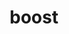 ---
title: "boost"
layout: cache
categories: [package, v0.20.0]
meta: {"versions": ["1.72.0", "1.79.0", "1.82.0"], "compilers": ["gcc@=11.1.0", "gcc@=11.3.0", "gcc@=7.3.1", "oneapi@=2023.0.0"], "oss": ["amzn2", "ubuntu20.04", "ubuntu22.04"], "platforms": ["linux"], "targets": ["aarch64", "neoverse_n1", "ppc64le", "x86_64", "x86_64_v3"], "stacks": ["aws-ahug", "aws-ahug-aarch64", "aws-isc", "aws-isc-aarch64", "data-vis-sdk", "e4s", "e4s-oneapi", "e4s-power", "ml-linux-x86_64-cpu", "ml-linux-x86_64-cuda", "ml-linux-x86_64-rocm", "root", "tutorial"], "num_specs": 46, "num_specs_by_stack": {"root": 46, "aws-ahug-aarch64": 4, "aws-isc-aarch64": 6, "aws-ahug": 2, "aws-isc": 3, "e4s-power": 11, "e4s": 13, "e4s-oneapi": 4, "data-vis-sdk": 1, "tutorial": 1, "ml-linux-x86_64-cuda": 1, "ml-linux-x86_64-rocm": 1, "ml-linux-x86_64-cpu": 1}}
spec_details: [{"hash": "yrby764rcm7v4beqexyrxymgkm6fmdcz", "compiler": "gcc@=7.3.1", "versions": ["1.82.0"], "os": "amzn2", "platform": "linux", "target": "aarch64", "variants": ["+atomic", "build_system=generic", "+chrono", "~clanglibcpp", "~container", "~context", "~contract", "~coroutine", "cxxstd=98", "+date_time", "~debug", "+exception", "~fiber", "+filesystem", "+graph", "~graph_parallel", "~icu", "+iostreams", "~json", "+locale", "+log", "+math", "+mpi", "+multithreaded", "~nowide", "~numpy", "patches=a440f96,a7c807f,b8569d7", "~pic", "+program_options", "~python", "+random", "+regex", "+serialization", "+shared", "+signals", "~singlethreaded", "~stacktrace", "+system", "~taggedlayout", "+test", "+thread", "+timer", "~type_erasure", "~versionedlayout", "visibility=hidden", "+wave"], "stacks": ["root", "aws-ahug-aarch64"], "size": "-", "tarball": "https://binaries.spack.io/releases/v0.20.0/build_cache/linux-amzn2-aarch64/gcc-7.3.1/boost-1.82.0/linux-amzn2-aarch64-gcc-7.3.1-boost-1.82.0-yrby764rcm7v4beqexyrxymgkm6fmdcz.spack"}, {"hash": "pmdegy2tghobrhgzwgxemfkvubjvitkz", "compiler": "gcc@=7.3.1", "versions": ["1.82.0"], "os": "amzn2", "platform": "linux", "target": "aarch64", "variants": ["~atomic", "build_system=generic", "~chrono", "~clanglibcpp", "~container", "~context", "~contract", "~coroutine", "cxxstd=98", "~date_time", "~debug", "+exception", "~fiber", "~filesystem", "~graph", "~graph_parallel", "~icu", "~iostreams", "~json", "~locale", "~log", "~math", "+mpi", "+multithreaded", "~nowide", "~numpy", "patches=a440f96,a7c807f,b8569d7", "~pic", "~program_options", "~python", "+random", "~regex", "+serialization", "+shared", "~signals", "~singlethreaded", "~stacktrace", "~system", "~taggedlayout", "~test", "~thread", "~timer", "~type_erasure", "~versionedlayout", "visibility=hidden", "~wave"], "stacks": ["root", "aws-ahug-aarch64"], "size": "-", "tarball": "https://binaries.spack.io/releases/v0.20.0/build_cache/linux-amzn2-aarch64/gcc-7.3.1/boost-1.82.0/linux-amzn2-aarch64-gcc-7.3.1-boost-1.82.0-pmdegy2tghobrhgzwgxemfkvubjvitkz.spack"}, {"hash": "yuaunavzksynd5vme4oiqmqgheq3ikhh", "compiler": "gcc@=7.3.1", "versions": ["1.82.0"], "os": "amzn2", "platform": "linux", "target": "aarch64", "variants": ["+atomic", "build_system=generic", "+chrono", "~clanglibcpp", "~container", "~context", "~contract", "~coroutine", "cxxstd=98", "+date_time", "~debug", "+exception", "~fiber", "+filesystem", "+graph", "~graph_parallel", "~icu", "+iostreams", "~json", "+locale", "+log", "+math", "+mpi", "+multithreaded", "~nowide", "~numpy", "patches=a440f96,a7c807f,b8569d7", "~pic", "+program_options", "~python", "+random", "+regex", "+serialization", "+shared", "+signals", "~singlethreaded", "~stacktrace", "+system", "~taggedlayout", "+test", "+thread", "+timer", "~type_erasure", "~versionedlayout", "visibility=hidden", "+wave"], "stacks": ["root", "aws-isc-aarch64"], "size": "-", "tarball": "https://binaries.spack.io/releases/v0.20.0/build_cache/linux-amzn2-aarch64/gcc-7.3.1/boost-1.82.0/linux-amzn2-aarch64-gcc-7.3.1-boost-1.82.0-yuaunavzksynd5vme4oiqmqgheq3ikhh.spack"}, {"hash": "eljf6nd7sr43jdg2u666vso3lrvpb7on", "compiler": "gcc@=7.3.1", "versions": ["1.82.0"], "os": "amzn2", "platform": "linux", "target": "aarch64", "variants": ["~atomic", "build_system=generic", "+chrono", "~clanglibcpp", "+container", "~context", "~contract", "~coroutine", "cxxstd=98", "~date_time", "~debug", "+exception", "~fiber", "+filesystem", "+graph", "~graph_parallel", "~icu", "+iostreams", "~json", "~locale", "~log", "+math", "+mpi", "+multithreaded", "~nowide", "~numpy", "patches=a440f96,a7c807f,b8569d7", "~pic", "+program_options", "~python", "+random", "~regex", "+serialization", "+shared", "~signals", "~singlethreaded", "~stacktrace", "+system", "~taggedlayout", "~test", "+thread", "+timer", "~type_erasure", "~versionedlayout", "visibility=hidden", "~wave"], "stacks": ["root", "aws-isc-aarch64"], "size": "-", "tarball": "https://binaries.spack.io/releases/v0.20.0/build_cache/linux-amzn2-aarch64/gcc-7.3.1/boost-1.82.0/linux-amzn2-aarch64-gcc-7.3.1-boost-1.82.0-eljf6nd7sr43jdg2u666vso3lrvpb7on.spack"}, {"hash": "ew25kxu6jgyjigoxiva3njx2nyrupha3", "compiler": "gcc@=7.3.1", "versions": ["1.82.0"], "os": "amzn2", "platform": "linux", "target": "aarch64", "variants": ["~atomic", "build_system=generic", "~chrono", "~clanglibcpp", "+container", "~context", "~contract", "~coroutine", "cxxstd=98", "~date_time", "~debug", "+exception", "~fiber", "+filesystem", "+graph", "~graph_parallel", "~icu", "~iostreams", "~json", "~locale", "~log", "~math", "+mpi", "+multithreaded", "~nowide", "~numpy", "patches=a440f96,a7c807f,b8569d7", "~pic", "~program_options", "~python", "~random", "+regex", "+serialization", "+shared", "~signals", "~singlethreaded", "~stacktrace", "+system", "~taggedlayout", "~test", "~thread", "~timer", "~type_erasure", "~versionedlayout", "visibility=hidden", "~wave"], "stacks": ["root", "aws-isc-aarch64"], "size": "-", "tarball": "https://binaries.spack.io/releases/v0.20.0/build_cache/linux-amzn2-aarch64/gcc-7.3.1/boost-1.82.0/linux-amzn2-aarch64-gcc-7.3.1-boost-1.82.0-ew25kxu6jgyjigoxiva3njx2nyrupha3.spack"}, {"hash": "rtk3tzkaq6u6jeke4iow6ifjafqbrpbj", "compiler": "gcc@=7.3.1", "versions": ["1.82.0"], "os": "amzn2", "platform": "linux", "target": "neoverse_n1", "variants": ["+atomic", "build_system=generic", "+chrono", "~clanglibcpp", "~container", "~context", "~contract", "~coroutine", "cxxstd=98", "+date_time", "~debug", "+exception", "~fiber", "+filesystem", "+graph", "~graph_parallel", "~icu", "+iostreams", "~json", "+locale", "+log", "+math", "+mpi", "+multithreaded", "~nowide", "~numpy", "patches=a440f96,a7c807f,b8569d7", "~pic", "+program_options", "~python", "+random", "+regex", "+serialization", "+shared", "+signals", "~singlethreaded", "~stacktrace", "+system", "~taggedlayout", "+test", "+thread", "+timer", "~type_erasure", "~versionedlayout", "visibility=hidden", "+wave"], "stacks": ["root", "aws-isc-aarch64"], "size": "-", "tarball": "https://binaries.spack.io/releases/v0.20.0/build_cache/linux-amzn2-neoverse_n1/gcc-7.3.1/boost-1.82.0/linux-amzn2-neoverse_n1-gcc-7.3.1-boost-1.82.0-rtk3tzkaq6u6jeke4iow6ifjafqbrpbj.spack"}, {"hash": "nmumlkhagezybcdj2nnklihk2j2uip2f", "compiler": "gcc@=7.3.1", "versions": ["1.82.0"], "os": "amzn2", "platform": "linux", "target": "neoverse_n1", "variants": ["+atomic", "build_system=generic", "+chrono", "~clanglibcpp", "~container", "~context", "~contract", "~coroutine", "cxxstd=98", "+date_time", "~debug", "+exception", "~fiber", "+filesystem", "+graph", "~graph_parallel", "~icu", "+iostreams", "~json", "+locale", "+log", "+math", "+mpi", "+multithreaded", "~nowide", "~numpy", "patches=a440f96,a7c807f,b8569d7", "~pic", "+program_options", "~python", "+random", "+regex", "+serialization", "+shared", "+signals", "~singlethreaded", "~stacktrace", "+system", "~taggedlayout", "+test", "+thread", "+timer", "~type_erasure", "~versionedlayout", "visibility=hidden", "+wave"], "stacks": ["root", "aws-ahug-aarch64"], "size": "-", "tarball": "https://binaries.spack.io/releases/v0.20.0/build_cache/linux-amzn2-neoverse_n1/gcc-7.3.1/boost-1.82.0/linux-amzn2-neoverse_n1-gcc-7.3.1-boost-1.82.0-nmumlkhagezybcdj2nnklihk2j2uip2f.spack"}, {"hash": "hit4qrmlhyb4tew7fpbpyrcbejozdihg", "compiler": "gcc@=7.3.1", "versions": ["1.82.0"], "os": "amzn2", "platform": "linux", "target": "neoverse_n1", "variants": ["~atomic", "build_system=generic", "+chrono", "~clanglibcpp", "+container", "~context", "~contract", "~coroutine", "cxxstd=98", "~date_time", "~debug", "+exception", "~fiber", "+filesystem", "+graph", "~graph_parallel", "~icu", "+iostreams", "~json", "~locale", "~log", "+math", "+mpi", "+multithreaded", "~nowide", "~numpy", "patches=a440f96,a7c807f,b8569d7", "~pic", "+program_options", "~python", "+random", "~regex", "+serialization", "+shared", "~signals", "~singlethreaded", "~stacktrace", "+system", "~taggedlayout", "~test", "+thread", "+timer", "~type_erasure", "~versionedlayout", "visibility=hidden", "~wave"], "stacks": ["root", "aws-isc-aarch64"], "size": "-", "tarball": "https://binaries.spack.io/releases/v0.20.0/build_cache/linux-amzn2-neoverse_n1/gcc-7.3.1/boost-1.82.0/linux-amzn2-neoverse_n1-gcc-7.3.1-boost-1.82.0-hit4qrmlhyb4tew7fpbpyrcbejozdihg.spack"}, {"hash": "lnyj45ks4hfb6ruze6p233mx3kze2scs", "compiler": "gcc@=7.3.1", "versions": ["1.82.0"], "os": "amzn2", "platform": "linux", "target": "neoverse_n1", "variants": ["~atomic", "build_system=generic", "~chrono", "~clanglibcpp", "+container", "~context", "~contract", "~coroutine", "cxxstd=98", "~date_time", "~debug", "+exception", "~fiber", "+filesystem", "+graph", "~graph_parallel", "~icu", "~iostreams", "~json", "~locale", "~log", "~math", "+mpi", "+multithreaded", "~nowide", "~numpy", "patches=a440f96,a7c807f,b8569d7", "~pic", "~program_options", "~python", "~random", "+regex", "+serialization", "+shared", "~signals", "~singlethreaded", "~stacktrace", "+system", "~taggedlayout", "~test", "~thread", "~timer", "~type_erasure", "~versionedlayout", "visibility=hidden", "~wave"], "stacks": ["root", "aws-isc-aarch64"], "size": "-", "tarball": "https://binaries.spack.io/releases/v0.20.0/build_cache/linux-amzn2-neoverse_n1/gcc-7.3.1/boost-1.82.0/linux-amzn2-neoverse_n1-gcc-7.3.1-boost-1.82.0-lnyj45ks4hfb6ruze6p233mx3kze2scs.spack"}, {"hash": "szplhxwcf6xjt2a37ydnrhonhva75n6c", "compiler": "gcc@=7.3.1", "versions": ["1.82.0"], "os": "amzn2", "platform": "linux", "target": "neoverse_n1", "variants": ["~atomic", "build_system=generic", "~chrono", "~clanglibcpp", "~container", "~context", "~contract", "~coroutine", "cxxstd=98", "~date_time", "~debug", "+exception", "~fiber", "~filesystem", "~graph", "~graph_parallel", "~icu", "~iostreams", "~json", "~locale", "~log", "~math", "+mpi", "+multithreaded", "~nowide", "~numpy", "patches=a440f96,a7c807f,b8569d7", "~pic", "~program_options", "~python", "+random", "~regex", "+serialization", "+shared", "~signals", "~singlethreaded", "~stacktrace", "~system", "~taggedlayout", "~test", "~thread", "~timer", "~type_erasure", "~versionedlayout", "visibility=hidden", "~wave"], "stacks": ["root", "aws-ahug-aarch64"], "size": "-", "tarball": "https://binaries.spack.io/releases/v0.20.0/build_cache/linux-amzn2-neoverse_n1/gcc-7.3.1/boost-1.82.0/linux-amzn2-neoverse_n1-gcc-7.3.1-boost-1.82.0-szplhxwcf6xjt2a37ydnrhonhva75n6c.spack"}, {"hash": "yq4z3zagrogcykqsxfg34ee3uzsankqj", "compiler": "gcc@=7.3.1", "versions": ["1.82.0"], "os": "amzn2", "platform": "linux", "target": "x86_64_v3", "variants": ["+atomic", "build_system=generic", "+chrono", "~clanglibcpp", "~container", "~context", "~contract", "~coroutine", "cxxstd=98", "+date_time", "~debug", "+exception", "~fiber", "+filesystem", "+graph", "~graph_parallel", "~icu", "+iostreams", "~json", "+locale", "+log", "+math", "+mpi", "+multithreaded", "~nowide", "~numpy", "patches=a440f96,a7c807f,b8569d7", "~pic", "+program_options", "~python", "+random", "+regex", "+serialization", "+shared", "+signals", "~singlethreaded", "~stacktrace", "+system", "~taggedlayout", "+test", "+thread", "+timer", "~type_erasure", "~versionedlayout", "visibility=hidden", "+wave"], "stacks": ["root", "aws-ahug"], "size": "-", "tarball": "https://binaries.spack.io/releases/v0.20.0/build_cache/linux-amzn2-x86_64_v3/gcc-7.3.1/boost-1.82.0/linux-amzn2-x86_64_v3-gcc-7.3.1-boost-1.82.0-yq4z3zagrogcykqsxfg34ee3uzsankqj.spack"}, {"hash": "fa63ddhkn5be5aikymfwmbq6cs3jhqsb", "compiler": "gcc@=7.3.1", "versions": ["1.82.0"], "os": "amzn2", "platform": "linux", "target": "x86_64_v3", "variants": ["~atomic", "build_system=generic", "~chrono", "~clanglibcpp", "~container", "~context", "~contract", "~coroutine", "cxxstd=98", "~date_time", "~debug", "+exception", "~fiber", "~filesystem", "~graph", "~graph_parallel", "~icu", "~iostreams", "~json", "~locale", "~log", "~math", "+mpi", "+multithreaded", "~nowide", "~numpy", "patches=a440f96,a7c807f,b8569d7", "~pic", "~program_options", "~python", "+random", "~regex", "+serialization", "+shared", "~signals", "~singlethreaded", "~stacktrace", "~system", "~taggedlayout", "~test", "~thread", "~timer", "~type_erasure", "~versionedlayout", "visibility=hidden", "~wave"], "stacks": ["root", "aws-ahug"], "size": "-", "tarball": "https://binaries.spack.io/releases/v0.20.0/build_cache/linux-amzn2-x86_64_v3/gcc-7.3.1/boost-1.82.0/linux-amzn2-x86_64_v3-gcc-7.3.1-boost-1.82.0-fa63ddhkn5be5aikymfwmbq6cs3jhqsb.spack"}, {"hash": "z53wqjk3y2t5eu5dnt6bsumxxhvp6dam", "compiler": "gcc@=7.3.1", "versions": ["1.82.0"], "os": "amzn2", "platform": "linux", "target": "x86_64_v3", "variants": ["+atomic", "build_system=generic", "+chrono", "~clanglibcpp", "~container", "~context", "~contract", "~coroutine", "cxxstd=98", "+date_time", "~debug", "+exception", "~fiber", "+filesystem", "+graph", "~graph_parallel", "~icu", "+iostreams", "~json", "+locale", "+log", "+math", "+mpi", "+multithreaded", "~nowide", "~numpy", "patches=a440f96,a7c807f,b8569d7", "~pic", "+program_options", "~python", "+random", "+regex", "+serialization", "+shared", "+signals", "~singlethreaded", "~stacktrace", "+system", "~taggedlayout", "+test", "+thread", "+timer", "~type_erasure", "~versionedlayout", "visibility=hidden", "+wave"], "stacks": ["root", "aws-isc"], "size": "-", "tarball": "https://binaries.spack.io/releases/v0.20.0/build_cache/linux-amzn2-x86_64_v3/gcc-7.3.1/boost-1.82.0/linux-amzn2-x86_64_v3-gcc-7.3.1-boost-1.82.0-z53wqjk3y2t5eu5dnt6bsumxxhvp6dam.spack"}, {"hash": "mms6ivldi7m5iplwji54lhpke6ohw3wx", "compiler": "gcc@=7.3.1", "versions": ["1.82.0"], "os": "amzn2", "platform": "linux", "target": "x86_64_v3", "variants": ["~atomic", "build_system=generic", "+chrono", "~clanglibcpp", "+container", "~context", "~contract", "~coroutine", "cxxstd=98", "~date_time", "~debug", "+exception", "~fiber", "+filesystem", "+graph", "~graph_parallel", "~icu", "+iostreams", "~json", "~locale", "~log", "+math", "+mpi", "+multithreaded", "~nowide", "~numpy", "patches=a440f96,a7c807f,b8569d7", "~pic", "+program_options", "~python", "+random", "~regex", "+serialization", "+shared", "~signals", "~singlethreaded", "~stacktrace", "+system", "~taggedlayout", "~test", "+thread", "+timer", "~type_erasure", "~versionedlayout", "visibility=hidden", "~wave"], "stacks": ["root", "aws-isc"], "size": "-", "tarball": "https://binaries.spack.io/releases/v0.20.0/build_cache/linux-amzn2-x86_64_v3/gcc-7.3.1/boost-1.82.0/linux-amzn2-x86_64_v3-gcc-7.3.1-boost-1.82.0-mms6ivldi7m5iplwji54lhpke6ohw3wx.spack"}, {"hash": "wlm6zcabxuulguqpvj2bzgo25bpnyp4r", "compiler": "gcc@=7.3.1", "versions": ["1.82.0"], "os": "amzn2", "platform": "linux", "target": "x86_64_v3", "variants": ["~atomic", "build_system=generic", "~chrono", "~clanglibcpp", "+container", "~context", "~contract", "~coroutine", "cxxstd=98", "~date_time", "~debug", "+exception", "~fiber", "+filesystem", "+graph", "~graph_parallel", "~icu", "~iostreams", "~json", "~locale", "~log", "~math", "+mpi", "+multithreaded", "~nowide", "~numpy", "patches=a440f96,a7c807f,b8569d7", "~pic", "~program_options", "~python", "~random", "+regex", "+serialization", "+shared", "~signals", "~singlethreaded", "~stacktrace", "+system", "~taggedlayout", "~test", "~thread", "~timer", "~type_erasure", "~versionedlayout", "visibility=hidden", "~wave"], "stacks": ["root", "aws-isc"], "size": "-", "tarball": "https://binaries.spack.io/releases/v0.20.0/build_cache/linux-amzn2-x86_64_v3/gcc-7.3.1/boost-1.82.0/linux-amzn2-x86_64_v3-gcc-7.3.1-boost-1.82.0-wlm6zcabxuulguqpvj2bzgo25bpnyp4r.spack"}, {"hash": "pmibz6avx45fz7plv2l3nt5k5hxzsx56", "compiler": "gcc@=11.1.0", "versions": ["1.82.0"], "os": "ubuntu20.04", "platform": "linux", "target": "ppc64le", "variants": ["~atomic", "build_system=generic", "~chrono", "~clanglibcpp", "~container", "~context", "~contract", "~coroutine", "cxxstd=98", "~date_time", "~debug", "~exception", "~fiber", "~filesystem", "~graph", "~graph_parallel", "~icu", "~iostreams", "~json", "~locale", "~log", "~math", "+mpi", "+multithreaded", "~nowide", "~numpy", "patches=a440f96,a7c807f", "~pic", "~program_options", "~python", "~random", "~regex", "+serialization", "+shared", "~signals", "~singlethreaded", "~stacktrace", "+system", "~taggedlayout", "~test", "+thread", "~timer", "~type_erasure", "~versionedlayout", "visibility=hidden", "~wave"], "stacks": ["root", "e4s-power"], "size": "-", "tarball": "https://binaries.spack.io/releases/v0.20.0/build_cache/linux-ubuntu20.04-ppc64le/gcc-11.1.0/boost-1.82.0/linux-ubuntu20.04-ppc64le-gcc-11.1.0-boost-1.82.0-pmibz6avx45fz7plv2l3nt5k5hxzsx56.spack"}, {"hash": "rhjtvqoqde7ra5aoosxsm6zdpnr534y6", "compiler": "gcc@=11.1.0", "versions": ["1.82.0"], "os": "ubuntu20.04", "platform": "linux", "target": "ppc64le", "variants": ["+atomic", "build_system=generic", "+chrono", "~clanglibcpp", "~container", "~context", "~contract", "~coroutine", "cxxstd=17", "+date_time", "~debug", "+exception", "~fiber", "+filesystem", "+graph", "~graph_parallel", "~icu", "+iostreams", "~json", "+locale", "+log", "+math", "+mpi", "+multithreaded", "~nowide", "~numpy", "patches=a440f96,a7c807f,b8569d7", "~pic", "+program_options", "~python", "+random", "+regex", "+serialization", "+shared", "+signals", "~singlethreaded", "~stacktrace", "+system", "~taggedlayout", "+test", "+thread", "+timer", "~type_erasure", "~versionedlayout", "visibility=hidden", "+wave"], "stacks": ["root", "e4s-power"], "size": "-", "tarball": "https://binaries.spack.io/releases/v0.20.0/build_cache/linux-ubuntu20.04-ppc64le/gcc-11.1.0/boost-1.82.0/linux-ubuntu20.04-ppc64le-gcc-11.1.0-boost-1.82.0-rhjtvqoqde7ra5aoosxsm6zdpnr534y6.spack"}, {"hash": "zajdkwhkif6ib2cg4yd2p2bqfss33k3z", "compiler": "gcc@=11.1.0", "versions": ["1.82.0"], "os": "ubuntu20.04", "platform": "linux", "target": "ppc64le", "variants": ["+atomic", "build_system=generic", "+chrono", "~clanglibcpp", "~container", "~context", "~contract", "~coroutine", "cxxstd=98", "~date_time", "~debug", "+exception", "~fiber", "~filesystem", "~graph", "~graph_parallel", "~icu", "~iostreams", "~json", "~locale", "~log", "~math", "+mpi", "+multithreaded", "~nowide", "~numpy", "patches=a440f96,a7c807f,b8569d7", "~pic", "~program_options", "~python", "~random", "~regex", "~serialization", "+shared", "~signals", "~singlethreaded", "~stacktrace", "+system", "~taggedlayout", "~test", "+thread", "~timer", "~type_erasure", "~versionedlayout", "visibility=hidden", "~wave"], "stacks": ["root", "e4s-power"], "size": "-", "tarball": "https://binaries.spack.io/releases/v0.20.0/build_cache/linux-ubuntu20.04-ppc64le/gcc-11.1.0/boost-1.82.0/linux-ubuntu20.04-ppc64le-gcc-11.1.0-boost-1.82.0-zajdkwhkif6ib2cg4yd2p2bqfss33k3z.spack"}, {"hash": "ndddkzlp4wwouuxszopfim2zutqjrip4", "compiler": "gcc@=11.1.0", "versions": ["1.82.0"], "os": "ubuntu20.04", "platform": "linux", "target": "ppc64le", "variants": ["~atomic", "build_system=generic", "~chrono", "~clanglibcpp", "+container", "~context", "~contract", "~coroutine", "cxxstd=98", "~date_time", "~debug", "+exception", "~fiber", "+filesystem", "+graph", "~graph_parallel", "~icu", "~iostreams", "~json", "~locale", "~log", "~math", "+mpi", "+multithreaded", "~nowide", "~numpy", "patches=a440f96,a7c807f,b8569d7", "~pic", "~program_options", "~python", "~random", "+regex", "+serialization", "+shared", "~signals", "~singlethreaded", "~stacktrace", "+system", "~taggedlayout", "~test", "~thread", "~timer", "~type_erasure", "~versionedlayout", "visibility=hidden", "~wave"], "stacks": ["root", "e4s-power"], "size": "-", "tarball": "https://binaries.spack.io/releases/v0.20.0/build_cache/linux-ubuntu20.04-ppc64le/gcc-11.1.0/boost-1.82.0/linux-ubuntu20.04-ppc64le-gcc-11.1.0-boost-1.82.0-ndddkzlp4wwouuxszopfim2zutqjrip4.spack"}, {"hash": "grix2wjcy3ayedgiirrsl2phsiq7z5qh", "compiler": "gcc@=11.1.0", "versions": ["1.82.0"], "os": "ubuntu20.04", "platform": "linux", "target": "ppc64le", "variants": ["+atomic", "build_system=generic", "+chrono", "~clanglibcpp", "~container", "~context", "~contract", "~coroutine", "cxxstd=98", "+date_time", "~debug", "~exception", "~fiber", "+filesystem", "~graph", "~graph_parallel", "~icu", "~iostreams", "~json", "~locale", "~log", "~math", "+mpi", "+multithreaded", "~nowide", "~numpy", "patches=a440f96,a7c807f,b8569d7", "~pic", "~program_options", "~python", "~random", "~regex", "~serialization", "+shared", "~signals", "~singlethreaded", "~stacktrace", "+system", "~taggedlayout", "~test", "+thread", "+timer", "~type_erasure", "~versionedlayout", "visibility=hidden", "~wave"], "stacks": ["root", "e4s-power"], "size": "-", "tarball": "https://binaries.spack.io/releases/v0.20.0/build_cache/linux-ubuntu20.04-ppc64le/gcc-11.1.0/boost-1.82.0/linux-ubuntu20.04-ppc64le-gcc-11.1.0-boost-1.82.0-grix2wjcy3ayedgiirrsl2phsiq7z5qh.spack"}, {"hash": "rs3wzztgrimdeyveecpyo6w5i3rkgo4v", "compiler": "gcc@=11.1.0", "versions": ["1.82.0"], "os": "ubuntu20.04", "platform": "linux", "target": "ppc64le", "variants": ["~atomic", "build_system=generic", "~chrono", "~clanglibcpp", "~container", "~context", "~contract", "~coroutine", "cxxstd=98", "~date_time", "~debug", "+exception", "~fiber", "~filesystem", "+graph", "~graph_parallel", "~icu", "~iostreams", "~json", "~locale", "~log", "+math", "+mpi", "+multithreaded", "~nowide", "~numpy", "patches=a440f96,a7c807f,b8569d7", "~pic", "~program_options", "~python", "~random", "~regex", "~serialization", "+shared", "~signals", "~singlethreaded", "+stacktrace", "~system", "~taggedlayout", "~test", "~thread", "~timer", "~type_erasure", "~versionedlayout", "visibility=hidden", "~wave"], "stacks": ["root", "e4s-power"], "size": "-", "tarball": "https://binaries.spack.io/releases/v0.20.0/build_cache/linux-ubuntu20.04-ppc64le/gcc-11.1.0/boost-1.82.0/linux-ubuntu20.04-ppc64le-gcc-11.1.0-boost-1.82.0-rs3wzztgrimdeyveecpyo6w5i3rkgo4v.spack"}, {"hash": "hk3nfjcymv6vargqwwtyx2mfsy7oo5ux", "compiler": "gcc@=11.1.0", "versions": ["1.82.0"], "os": "ubuntu20.04", "platform": "linux", "target": "ppc64le", "variants": ["+atomic", "build_system=generic", "+chrono", "~clanglibcpp", "~container", "~context", "~contract", "~coroutine", "cxxstd=98", "+date_time", "~debug", "+exception", "~fiber", "+filesystem", "+graph", "~graph_parallel", "~icu", "+iostreams", "~json", "+locale", "+log", "+math", "+mpi", "+multithreaded", "~nowide", "~numpy", "patches=a440f96,a7c807f,b8569d7", "~pic", "+program_options", "~python", "+random", "+regex", "+serialization", "+shared", "+signals", "~singlethreaded", "~stacktrace", "+system", "~taggedlayout", "+test", "+thread", "+timer", "~type_erasure", "~versionedlayout", "visibility=hidden", "+wave"], "stacks": ["root", "e4s-power"], "size": "-", "tarball": "https://binaries.spack.io/releases/v0.20.0/build_cache/linux-ubuntu20.04-ppc64le/gcc-11.1.0/boost-1.82.0/linux-ubuntu20.04-ppc64le-gcc-11.1.0-boost-1.82.0-hk3nfjcymv6vargqwwtyx2mfsy7oo5ux.spack"}, {"hash": "gempthj4vyll43t2fpuhbnptiizfvy22", "compiler": "gcc@=11.1.0", "versions": ["1.82.0"], "os": "ubuntu20.04", "platform": "linux", "target": "ppc64le", "variants": ["+atomic", "build_system=generic", "~chrono", "~clanglibcpp", "~container", "~context", "~contract", "~coroutine", "cxxstd=17", "~date_time", "~debug", "~exception", "~fiber", "+filesystem", "~graph", "~graph_parallel", "~icu", "~iostreams", "~json", "~locale", "~log", "~math", "+mpi", "+multithreaded", "~nowide", "~numpy", "patches=a440f96,a7c807f,b8569d7", "~pic", "+program_options", "~python", "~random", "+regex", "~serialization", "+shared", "~signals", "~singlethreaded", "~stacktrace", "+system", "~taggedlayout", "~test", "~thread", "~timer", "~type_erasure", "~versionedlayout", "visibility=hidden", "~wave"], "stacks": ["root", "e4s-power"], "size": "-", "tarball": "https://binaries.spack.io/releases/v0.20.0/build_cache/linux-ubuntu20.04-ppc64le/gcc-11.1.0/boost-1.82.0/linux-ubuntu20.04-ppc64le-gcc-11.1.0-boost-1.82.0-gempthj4vyll43t2fpuhbnptiizfvy22.spack"}, {"hash": "sh7bm2kskqrzthyzoiinwc5yzgosgdhe", "compiler": "gcc@=11.1.0", "versions": ["1.82.0"], "os": "ubuntu20.04", "platform": "linux", "target": "ppc64le", "variants": ["+atomic", "build_system=generic", "+chrono", "~clanglibcpp", "+container", "~context", "~contract", "~coroutine", "cxxstd=98", "+date_time", "~debug", "+exception", "~fiber", "+filesystem", "+graph", "~graph_parallel", "~icu", "+iostreams", "~json", "+locale", "+log", "+math", "+mpi", "+multithreaded", "~nowide", "~numpy", "patches=a440f96,a7c807f,b8569d7", "~pic", "+program_options", "~python", "+random", "+regex", "+serialization", "+shared", "+signals", "~singlethreaded", "~stacktrace", "+system", "~taggedlayout", "+test", "+thread", "+timer", "~type_erasure", "~versionedlayout", "visibility=hidden", "+wave"], "stacks": ["root", "e4s-power"], "size": "-", "tarball": "https://binaries.spack.io/releases/v0.20.0/build_cache/linux-ubuntu20.04-ppc64le/gcc-11.1.0/boost-1.82.0/linux-ubuntu20.04-ppc64le-gcc-11.1.0-boost-1.82.0-sh7bm2kskqrzthyzoiinwc5yzgosgdhe.spack"}, {"hash": "fyprupigvcowlhbaid3sdwfvwcemkfyw", "compiler": "gcc@=11.1.0", "versions": ["1.82.0"], "os": "ubuntu20.04", "platform": "linux", "target": "ppc64le", "variants": ["+atomic", "build_system=generic", "+chrono", "~clanglibcpp", "~container", "~context", "~contract", "~coroutine", "cxxstd=98", "+date_time", "~debug", "~exception", "~fiber", "+filesystem", "+graph", "~graph_parallel", "~icu", "~iostreams", "~json", "~locale", "~log", "~math", "+mpi", "+multithreaded", "~nowide", "~numpy", "patches=a440f96,a7c807f,b8569d7", "~pic", "~program_options", "~python", "~random", "+regex", "~serialization", "+shared", "~signals", "~singlethreaded", "~stacktrace", "+system", "~taggedlayout", "~test", "+thread", "+timer", "~type_erasure", "~versionedlayout", "visibility=global", "~wave"], "stacks": ["root", "e4s-power"], "size": "-", "tarball": "https://binaries.spack.io/releases/v0.20.0/build_cache/linux-ubuntu20.04-ppc64le/gcc-11.1.0/boost-1.82.0/linux-ubuntu20.04-ppc64le-gcc-11.1.0-boost-1.82.0-fyprupigvcowlhbaid3sdwfvwcemkfyw.spack"}, {"hash": "2jb7g3fcfzx6naflsdna64qpzhjdqmjr", "compiler": "gcc@=11.1.0", "versions": ["1.82.0"], "os": "ubuntu20.04", "platform": "linux", "target": "ppc64le", "variants": ["~atomic", "build_system=generic", "~chrono", "~clanglibcpp", "~container", "~context", "~contract", "~coroutine", "cxxstd=98", "~date_time", "~debug", "+exception", "~fiber", "~filesystem", "+graph", "~graph_parallel", "~icu", "~iostreams", "~json", "~locale", "~log", "+math", "+mpi", "+multithreaded", "~nowide", "~numpy", "patches=a440f96,a7c807f,b8569d7", "~pic", "~program_options", "~python", "~random", "~regex", "~serialization", "+shared", "~signals", "~singlethreaded", "+stacktrace", "~system", "~taggedlayout", "~test", "~thread", "~timer", "~type_erasure", "~versionedlayout", "visibility=hidden", "~wave"], "stacks": ["root", "e4s-power"], "size": "-", "tarball": "https://binaries.spack.io/releases/v0.20.0/build_cache/linux-ubuntu20.04-ppc64le/gcc-11.1.0/boost-1.82.0/linux-ubuntu20.04-ppc64le-gcc-11.1.0-boost-1.82.0-2jb7g3fcfzx6naflsdna64qpzhjdqmjr.spack"}, {"hash": "6bmjqrlio2dt3cal5lsd62zxegmezfmv", "compiler": "gcc@=11.1.0", "versions": ["1.82.0"], "os": "ubuntu20.04", "platform": "linux", "target": "x86_64_v3", "variants": ["+atomic", "build_system=generic", "+chrono", "~clanglibcpp", "~container", "~context", "~contract", "~coroutine", "cxxstd=17", "+date_time", "~debug", "+exception", "~fiber", "+filesystem", "+graph", "~graph_parallel", "~icu", "+iostreams", "~json", "+locale", "+log", "+math", "~mpi", "+multithreaded", "~nowide", "~numpy", "patches=a440f96,a7c807f,b8569d7", "~pic", "+program_options", "+python", "+random", "+regex", "+serialization", "+shared", "+signals", "~singlethreaded", "~stacktrace", "+system", "~taggedlayout", "+test", "+thread", "+timer", "~type_erasure", "~versionedlayout", "visibility=hidden", "+wave"], "stacks": ["e4s", "root"], "size": "-", "tarball": "https://binaries.spack.io/releases/v0.20.0/build_cache/linux-ubuntu20.04-x86_64_v3/gcc-11.1.0/boost-1.82.0/linux-ubuntu20.04-x86_64_v3-gcc-11.1.0-boost-1.82.0-6bmjqrlio2dt3cal5lsd62zxegmezfmv.spack"}, {"hash": "7nn4mfd56wh75prugpupkt2yzl4mhgnb", "compiler": "oneapi@=2023.0.0", "versions": ["1.82.0"], "os": "ubuntu20.04", "platform": "linux", "target": "x86_64", "variants": ["~atomic", "build_system=generic", "~chrono", "~clanglibcpp", "~container", "~context", "~contract", "~coroutine", "cxxstd=98", "~date_time", "~debug", "~exception", "~fiber", "+filesystem", "~graph", "~graph_parallel", "~icu", "~iostreams", "~json", "~locale", "+log", "~math", "+mpi", "+multithreaded", "~nowide", "~numpy", "patches=8e3faa2,a440f96,a7c807f", "~pic", "+program_options", "~python", "~random", "~regex", "~serialization", "+shared", "~signals", "~singlethreaded", "~stacktrace", "+system", "~taggedlayout", "+test", "+thread", "~timer", "~type_erasure", "~versionedlayout", "visibility=hidden", "~wave"], "stacks": ["e4s-oneapi", "root"], "size": "-", "tarball": "https://binaries.spack.io/releases/v0.20.0/build_cache/linux-ubuntu20.04-x86_64/oneapi-2023.0.0/boost-1.82.0/linux-ubuntu20.04-x86_64-oneapi-2023.0.0-boost-1.82.0-7nn4mfd56wh75prugpupkt2yzl4mhgnb.spack"}, {"hash": "5gh34xxatu4tnlz6wmkrowfwe6s6zny2", "compiler": "oneapi@=2023.0.0", "versions": ["1.82.0"], "os": "ubuntu20.04", "platform": "linux", "target": "x86_64", "variants": ["~atomic", "build_system=generic", "~chrono", "~clanglibcpp", "~container", "~context", "~contract", "~coroutine", "cxxstd=98", "~date_time", "~debug", "+exception", "~fiber", "~filesystem", "+graph", "~graph_parallel", "~icu", "~iostreams", "~json", "~locale", "~log", "+math", "+mpi", "+multithreaded", "~nowide", "~numpy", "patches=8e3faa2,a440f96,a7c807f", "~pic", "~program_options", "~python", "~random", "~regex", "~serialization", "+shared", "~signals", "~singlethreaded", "+stacktrace", "~system", "~taggedlayout", "~test", "~thread", "~timer", "~type_erasure", "~versionedlayout", "visibility=hidden", "~wave"], "stacks": ["e4s-oneapi", "root"], "size": "-", "tarball": "https://binaries.spack.io/releases/v0.20.0/build_cache/linux-ubuntu20.04-x86_64/oneapi-2023.0.0/boost-1.82.0/linux-ubuntu20.04-x86_64-oneapi-2023.0.0-boost-1.82.0-5gh34xxatu4tnlz6wmkrowfwe6s6zny2.spack"}, {"hash": "6whm37y7yytalb3xn62nwjnr4lhd6lok", "compiler": "oneapi@=2023.0.0", "versions": ["1.82.0"], "os": "ubuntu20.04", "platform": "linux", "target": "x86_64", "variants": ["+atomic", "build_system=generic", "+chrono", "~clanglibcpp", "~container", "~context", "~contract", "~coroutine", "cxxstd=98", "+date_time", "~debug", "+exception", "~fiber", "+filesystem", "+graph", "~graph_parallel", "~icu", "+iostreams", "~json", "+locale", "+log", "+math", "+mpi", "+multithreaded", "~nowide", "~numpy", "patches=8e3faa2,a440f96,a7c807f", "~pic", "+program_options", "~python", "+random", "+regex", "+serialization", "+shared", "+signals", "~singlethreaded", "~stacktrace", "+system", "~taggedlayout", "+test", "+thread", "+timer", "~type_erasure", "~versionedlayout", "visibility=hidden", "+wave"], "stacks": ["e4s-oneapi", "root"], "size": "-", "tarball": "https://binaries.spack.io/releases/v0.20.0/build_cache/linux-ubuntu20.04-x86_64/oneapi-2023.0.0/boost-1.82.0/linux-ubuntu20.04-x86_64-oneapi-2023.0.0-boost-1.82.0-6whm37y7yytalb3xn62nwjnr4lhd6lok.spack"}, {"hash": "fbjnjw3gu5dju6tfashvgvtgs54scuhf", "compiler": "oneapi@=2023.0.0", "versions": ["1.82.0"], "os": "ubuntu20.04", "platform": "linux", "target": "x86_64", "variants": ["+atomic", "build_system=generic", "+chrono", "~clanglibcpp", "+container", "~context", "~contract", "~coroutine", "cxxstd=98", "+date_time", "~debug", "+exception", "~fiber", "~filesystem", "~graph", "~graph_parallel", "~icu", "~iostreams", "~json", "+locale", "+log", "~math", "+mpi", "+multithreaded", "~nowide", "~numpy", "patches=8e3faa2,a440f96,a7c807f", "~pic", "+program_options", "~python", "~random", "+regex", "+serialization", "+shared", "~signals", "~singlethreaded", "~stacktrace", "+system", "~taggedlayout", "~test", "+thread", "~timer", "~type_erasure", "~versionedlayout", "visibility=hidden", "~wave"], "stacks": ["e4s-oneapi", "root"], "size": "-", "tarball": "https://binaries.spack.io/releases/v0.20.0/build_cache/linux-ubuntu20.04-x86_64/oneapi-2023.0.0/boost-1.82.0/linux-ubuntu20.04-x86_64-oneapi-2023.0.0-boost-1.82.0-fbjnjw3gu5dju6tfashvgvtgs54scuhf.spack"}, {"hash": "3mj4a77zezwyeefmvyyqllpbrvvg7vzt", "compiler": "gcc@=11.1.0", "versions": ["1.82.0"], "os": "ubuntu20.04", "platform": "linux", "target": "x86_64_v3", "variants": ["+atomic", "build_system=generic", "+chrono", "~clanglibcpp", "~container", "~context", "~contract", "~coroutine", "cxxstd=98", "~date_time", "~debug", "+exception", "~fiber", "+filesystem", "~graph", "~graph_parallel", "~icu", "+iostreams", "~json", "~locale", "~log", "~math", "~mpi", "+multithreaded", "~nowide", "~numpy", "patches=a440f96,a7c807f,b8569d7", "~pic", "~program_options", "+python", "~random", "~regex", "~serialization", "+shared", "~signals", "~singlethreaded", "~stacktrace", "+system", "~taggedlayout", "~test", "+thread", "~timer", "~type_erasure", "~versionedlayout", "visibility=hidden", "~wave"], "stacks": ["e4s", "root"], "size": "-", "tarball": "https://binaries.spack.io/releases/v0.20.0/build_cache/linux-ubuntu20.04-x86_64_v3/gcc-11.1.0/boost-1.82.0/linux-ubuntu20.04-x86_64_v3-gcc-11.1.0-boost-1.82.0-3mj4a77zezwyeefmvyyqllpbrvvg7vzt.spack"}, {"hash": "ah2skico3gc7kmqn6dle6nior5jsf5cy", "compiler": "gcc@=11.1.0", "versions": ["1.79.0"], "os": "ubuntu20.04", "platform": "linux", "target": "x86_64_v3", "variants": ["+atomic", "build_system=generic", "+chrono", "~clanglibcpp", "+container", "~context", "~contract", "~coroutine", "cxxstd=17", "+date_time", "~debug", "+exception", "~fiber", "+filesystem", "+graph", "~graph_parallel", "~icu", "+iostreams", "~json", "+locale", "+log", "+math", "~mpi", "+multithreaded", "~nowide", "~numpy", "patches=a440f96,b8569d7", "~pic", "+program_options", "+python", "+random", "+regex", "+serialization", "+shared", "+signals", "~singlethreaded", "~stacktrace", "+system", "~taggedlayout", "+test", "+thread", "+timer", "~type_erasure", "~versionedlayout", "visibility=hidden", "+wave"], "stacks": ["e4s", "root"], "size": "-", "tarball": "https://binaries.spack.io/releases/v0.20.0/build_cache/linux-ubuntu20.04-x86_64_v3/gcc-11.1.0/boost-1.79.0/linux-ubuntu20.04-x86_64_v3-gcc-11.1.0-boost-1.79.0-ah2skico3gc7kmqn6dle6nior5jsf5cy.spack"}, {"hash": "5ksmd6l6bmhqr5xwtlju7r75gnnmvxuo", "compiler": "gcc@=11.1.0", "versions": ["1.82.0"], "os": "ubuntu20.04", "platform": "linux", "target": "x86_64_v3", "variants": ["+atomic", "build_system=generic", "+chrono", "~clanglibcpp", "~container", "~context", "~contract", "~coroutine", "cxxstd=98", "+date_time", "~debug", "~exception", "~fiber", "+filesystem", "~graph", "~graph_parallel", "~icu", "+iostreams", "~json", "~locale", "~log", "~math", "~mpi", "+multithreaded", "~nowide", "~numpy", "patches=a440f96,a7c807f,b8569d7", "~pic", "~program_options", "+python", "~random", "~regex", "~serialization", "+shared", "~signals", "~singlethreaded", "~stacktrace", "+system", "~taggedlayout", "~test", "+thread", "+timer", "~type_erasure", "~versionedlayout", "visibility=hidden", "~wave"], "stacks": ["e4s", "root"], "size": "-", "tarball": "https://binaries.spack.io/releases/v0.20.0/build_cache/linux-ubuntu20.04-x86_64_v3/gcc-11.1.0/boost-1.82.0/linux-ubuntu20.04-x86_64_v3-gcc-11.1.0-boost-1.82.0-5ksmd6l6bmhqr5xwtlju7r75gnnmvxuo.spack"}, {"hash": "bwbnbemomqsl6lv6tssnw63ct757agsu", "compiler": "gcc@=11.1.0", "versions": ["1.82.0"], "os": "ubuntu20.04", "platform": "linux", "target": "x86_64_v3", "variants": ["~atomic", "build_system=generic", "~chrono", "~clanglibcpp", "+container", "~context", "~contract", "~coroutine", "cxxstd=98", "~date_time", "~debug", "+exception", "~fiber", "+filesystem", "+graph", "~graph_parallel", "~icu", "+iostreams", "~json", "~locale", "~log", "~math", "~mpi", "+multithreaded", "~nowide", "~numpy", "patches=a440f96,a7c807f,b8569d7", "~pic", "~program_options", "+python", "~random", "+regex", "+serialization", "+shared", "~signals", "~singlethreaded", "~stacktrace", "+system", "~taggedlayout", "~test", "~thread", "~timer", "~type_erasure", "~versionedlayout", "visibility=hidden", "~wave"], "stacks": ["e4s", "root"], "size": "-", "tarball": "https://binaries.spack.io/releases/v0.20.0/build_cache/linux-ubuntu20.04-x86_64_v3/gcc-11.1.0/boost-1.82.0/linux-ubuntu20.04-x86_64_v3-gcc-11.1.0-boost-1.82.0-bwbnbemomqsl6lv6tssnw63ct757agsu.spack"}, {"hash": "utakz6cho22vtlbz7ur4qbqupjjelhla", "compiler": "gcc@=11.1.0", "versions": ["1.82.0"], "os": "ubuntu20.04", "platform": "linux", "target": "x86_64_v3", "variants": ["+atomic", "build_system=generic", "+chrono", "~clanglibcpp", "~container", "~context", "~contract", "~coroutine", "cxxstd=98", "+date_time", "~debug", "+exception", "~fiber", "+filesystem", "+graph", "~graph_parallel", "~icu", "+iostreams", "~json", "+locale", "+log", "+math", "~mpi", "+multithreaded", "~nowide", "~numpy", "patches=a440f96,a7c807f,b8569d7", "~pic", "+program_options", "+python", "+random", "+regex", "+serialization", "+shared", "+signals", "~singlethreaded", "~stacktrace", "+system", "~taggedlayout", "+test", "+thread", "+timer", "~type_erasure", "~versionedlayout", "visibility=hidden", "+wave"], "stacks": ["e4s", "root"], "size": "-", "tarball": "https://binaries.spack.io/releases/v0.20.0/build_cache/linux-ubuntu20.04-x86_64_v3/gcc-11.1.0/boost-1.82.0/linux-ubuntu20.04-x86_64_v3-gcc-11.1.0-boost-1.82.0-utakz6cho22vtlbz7ur4qbqupjjelhla.spack"}, {"hash": "gngvc3agpfdnnm6chwilcft5fypehwz6", "compiler": "gcc@=11.1.0", "versions": ["1.82.0"], "os": "ubuntu20.04", "platform": "linux", "target": "x86_64_v3", "variants": ["~atomic", "build_system=generic", "~chrono", "~clanglibcpp", "~container", "~context", "~contract", "~coroutine", "cxxstd=98", "~date_time", "~debug", "~exception", "~fiber", "+filesystem", "~graph", "~graph_parallel", "~icu", "+iostreams", "~json", "~locale", "~log", "~math", "~mpi", "+multithreaded", "~nowide", "~numpy", "patches=a440f96,a7c807f,b8569d7", "~pic", "~program_options", "+python", "~random", "~regex", "+serialization", "+shared", "~signals", "~singlethreaded", "~stacktrace", "+system", "~taggedlayout", "~test", "+thread", "~timer", "~type_erasure", "~versionedlayout", "visibility=hidden", "~wave"], "stacks": ["e4s", "root"], "size": "-", "tarball": "https://binaries.spack.io/releases/v0.20.0/build_cache/linux-ubuntu20.04-x86_64_v3/gcc-11.1.0/boost-1.82.0/linux-ubuntu20.04-x86_64_v3-gcc-11.1.0-boost-1.82.0-gngvc3agpfdnnm6chwilcft5fypehwz6.spack"}, {"hash": "n6iyxln6rqw7s2hxtyvbuwbi657ophmw", "compiler": "gcc@=11.1.0", "versions": ["1.82.0"], "os": "ubuntu20.04", "platform": "linux", "target": "x86_64_v3", "variants": ["+atomic", "build_system=generic", "+chrono", "~clanglibcpp", "+container", "~context", "~contract", "~coroutine", "cxxstd=98", "+date_time", "~debug", "+exception", "~fiber", "+filesystem", "+graph", "~graph_parallel", "~icu", "+iostreams", "~json", "+locale", "+log", "+math", "~mpi", "+multithreaded", "~nowide", "~numpy", "patches=a440f96,a7c807f,b8569d7", "~pic", "+program_options", "+python", "+random", "+regex", "+serialization", "+shared", "+signals", "~singlethreaded", "~stacktrace", "+system", "~taggedlayout", "+test", "+thread", "+timer", "~type_erasure", "~versionedlayout", "visibility=hidden", "+wave"], "stacks": ["e4s", "root"], "size": "-", "tarball": "https://binaries.spack.io/releases/v0.20.0/build_cache/linux-ubuntu20.04-x86_64_v3/gcc-11.1.0/boost-1.82.0/linux-ubuntu20.04-x86_64_v3-gcc-11.1.0-boost-1.82.0-n6iyxln6rqw7s2hxtyvbuwbi657ophmw.spack"}, {"hash": "oj3gjs3xiodstmadh22cynte7cfhngpo", "compiler": "gcc@=11.1.0", "versions": ["1.82.0"], "os": "ubuntu20.04", "platform": "linux", "target": "x86_64_v3", "variants": ["+atomic", "build_system=generic", "+chrono", "~clanglibcpp", "+container", "~context", "~contract", "~coroutine", "cxxstd=98", "+date_time", "~debug", "+exception", "~fiber", "+filesystem", "+graph", "~graph_parallel", "~icu", "+iostreams", "~json", "+locale", "+log", "+math", "~mpi", "+multithreaded", "~nowide", "~numpy", "patches=a440f96,a7c807f", "~pic", "+program_options", "~python", "+random", "+regex", "+serialization", "+shared", "+signals", "~singlethreaded", "~stacktrace", "+system", "~taggedlayout", "+test", "+thread", "+timer", "~type_erasure", "~versionedlayout", "visibility=hidden", "+wave"], "stacks": ["data-vis-sdk", "root"], "size": "-", "tarball": "https://binaries.spack.io/releases/v0.20.0/build_cache/linux-ubuntu20.04-x86_64_v3/gcc-11.1.0/boost-1.82.0/linux-ubuntu20.04-x86_64_v3-gcc-11.1.0-boost-1.82.0-oj3gjs3xiodstmadh22cynte7cfhngpo.spack"}, {"hash": "fh7ohxmj7c5ty7sxlr64oawuunrsxtaj", "compiler": "gcc@=11.1.0", "versions": ["1.82.0"], "os": "ubuntu20.04", "platform": "linux", "target": "x86_64_v3", "variants": ["+atomic", "build_system=generic", "~chrono", "~clanglibcpp", "~container", "~context", "~contract", "~coroutine", "cxxstd=17", "~date_time", "~debug", "~exception", "~fiber", "+filesystem", "~graph", "~graph_parallel", "~icu", "+iostreams", "~json", "~locale", "~log", "~math", "~mpi", "+multithreaded", "~nowide", "~numpy", "patches=a440f96,a7c807f,b8569d7", "~pic", "+program_options", "+python", "~random", "+regex", "~serialization", "+shared", "~signals", "~singlethreaded", "~stacktrace", "+system", "~taggedlayout", "~test", "~thread", "~timer", "~type_erasure", "~versionedlayout", "visibility=hidden", "~wave"], "stacks": ["e4s", "root"], "size": "-", "tarball": "https://binaries.spack.io/releases/v0.20.0/build_cache/linux-ubuntu20.04-x86_64_v3/gcc-11.1.0/boost-1.82.0/linux-ubuntu20.04-x86_64_v3-gcc-11.1.0-boost-1.82.0-fh7ohxmj7c5ty7sxlr64oawuunrsxtaj.spack"}, {"hash": "unyzys3jlf5sf5oaziadbcr2ee67yu3e", "compiler": "gcc@=11.1.0", "versions": ["1.82.0"], "os": "ubuntu20.04", "platform": "linux", "target": "x86_64_v3", "variants": ["+atomic", "build_system=generic", "+chrono", "~clanglibcpp", "~container", "~context", "~contract", "~coroutine", "cxxstd=98", "+date_time", "~debug", "~exception", "~fiber", "+filesystem", "+graph", "~graph_parallel", "~icu", "+iostreams", "~json", "~locale", "~log", "~math", "~mpi", "+multithreaded", "~nowide", "~numpy", "patches=a440f96,a7c807f,b8569d7", "~pic", "~program_options", "+python", "~random", "+regex", "~serialization", "+shared", "~signals", "~singlethreaded", "~stacktrace", "+system", "~taggedlayout", "~test", "+thread", "+timer", "~type_erasure", "~versionedlayout", "visibility=global", "~wave"], "stacks": ["e4s", "root"], "size": "-", "tarball": "https://binaries.spack.io/releases/v0.20.0/build_cache/linux-ubuntu20.04-x86_64_v3/gcc-11.1.0/boost-1.82.0/linux-ubuntu20.04-x86_64_v3-gcc-11.1.0-boost-1.82.0-unyzys3jlf5sf5oaziadbcr2ee67yu3e.spack"}, {"hash": "hfwlsj67p72kzoyyfbtwitw4xp7qm7n7", "compiler": "gcc@=11.1.0", "versions": ["1.82.0"], "os": "ubuntu20.04", "platform": "linux", "target": "x86_64_v3", "variants": ["~atomic", "build_system=generic", "~chrono", "~clanglibcpp", "~container", "~context", "~contract", "~coroutine", "cxxstd=98", "~date_time", "~debug", "~exception", "~fiber", "+filesystem", "~graph", "~graph_parallel", "~icu", "+iostreams", "~json", "~locale", "+log", "~math", "~mpi", "+multithreaded", "~nowide", "~numpy", "patches=a440f96,a7c807f,b8569d7", "~pic", "+program_options", "+python", "~random", "~regex", "~serialization", "+shared", "~signals", "~singlethreaded", "~stacktrace", "+system", "~taggedlayout", "+test", "+thread", "~timer", "~type_erasure", "~versionedlayout", "visibility=hidden", "~wave"], "stacks": ["e4s", "root"], "size": "-", "tarball": "https://binaries.spack.io/releases/v0.20.0/build_cache/linux-ubuntu20.04-x86_64_v3/gcc-11.1.0/boost-1.82.0/linux-ubuntu20.04-x86_64_v3-gcc-11.1.0-boost-1.82.0-hfwlsj67p72kzoyyfbtwitw4xp7qm7n7.spack"}, {"hash": "rl2sm7oqeesftier7dhg4mwzaivnttpv", "compiler": "gcc@=11.1.0", "versions": ["1.82.0"], "os": "ubuntu20.04", "platform": "linux", "target": "x86_64_v3", "variants": ["~atomic", "build_system=generic", "~chrono", "~clanglibcpp", "~container", "~context", "~contract", "~coroutine", "cxxstd=98", "~date_time", "~debug", "~exception", "~fiber", "+filesystem", "~graph", "~graph_parallel", "~icu", "+iostreams", "~json", "~locale", "~log", "~math", "~mpi", "+multithreaded", "~nowide", "~numpy", "patches=a440f96,a7c807f,b8569d7", "~pic", "~program_options", "+python", "~random", "~regex", "~serialization", "+shared", "~signals", "~singlethreaded", "~stacktrace", "+system", "~taggedlayout", "~test", "~thread", "~timer", "~type_erasure", "~versionedlayout", "visibility=hidden", "~wave"], "stacks": ["e4s", "root"], "size": "-", "tarball": "https://binaries.spack.io/releases/v0.20.0/build_cache/linux-ubuntu20.04-x86_64_v3/gcc-11.1.0/boost-1.82.0/linux-ubuntu20.04-x86_64_v3-gcc-11.1.0-boost-1.82.0-rl2sm7oqeesftier7dhg4mwzaivnttpv.spack"}, {"hash": "y5ospnfffid2opltx7n3qptbkjv2545i", "compiler": "gcc@=11.1.0", "versions": ["1.82.0"], "os": "ubuntu20.04", "platform": "linux", "target": "x86_64_v3", "variants": ["~atomic", "build_system=generic", "~chrono", "~clanglibcpp", "~container", "~context", "~contract", "~coroutine", "cxxstd=98", "~date_time", "~debug", "+exception", "~fiber", "+filesystem", "+graph", "~graph_parallel", "~icu", "+iostreams", "~json", "~locale", "~log", "+math", "~mpi", "+multithreaded", "~nowide", "~numpy", "patches=a440f96,a7c807f,b8569d7", "~pic", "~program_options", "+python", "~random", "~regex", "~serialization", "+shared", "~signals", "~singlethreaded", "+stacktrace", "+system", "~taggedlayout", "~test", "~thread", "~timer", "~type_erasure", "~versionedlayout", "visibility=hidden", "~wave"], "stacks": ["e4s", "root"], "size": "-", "tarball": "https://binaries.spack.io/releases/v0.20.0/build_cache/linux-ubuntu20.04-x86_64_v3/gcc-11.1.0/boost-1.82.0/linux-ubuntu20.04-x86_64_v3-gcc-11.1.0-boost-1.82.0-y5ospnfffid2opltx7n3qptbkjv2545i.spack"}, {"hash": "psopbr7uxyw4cg3liuxmuph6fmmezh5y", "compiler": "gcc@=11.3.0", "versions": ["1.72.0"], "os": "ubuntu22.04", "platform": "linux", "target": "x86_64_v3", "variants": ["+atomic", "build_system=generic", "+chrono", "~clanglibcpp", "~container", "~context", "~contract", "~coroutine", "cxxstd=98", "+date_time", "~debug", "~exception", "~fiber", "+filesystem", "~graph", "~graph_parallel", "~icu", "~iostreams", "~json", "~locale", "~log", "~math", "~mpi", "+multithreaded", "~nowide", "~numpy", "patches=5da7ad2,e13cca1", "~pic", "~program_options", "~python", "~random", "~regex", "~serialization", "+shared", "~signals", "~singlethreaded", "~stacktrace", "+system", "~taggedlayout", "~test", "+thread", "+timer", "~type_erasure", "~versionedlayout", "visibility=hidden", "~wave"], "stacks": ["tutorial", "root"], "size": "-", "tarball": "https://binaries.spack.io/releases/v0.20.0/build_cache/linux-ubuntu22.04-x86_64_v3/gcc-11.3.0/boost-1.72.0/linux-ubuntu22.04-x86_64_v3-gcc-11.3.0-boost-1.72.0-psopbr7uxyw4cg3liuxmuph6fmmezh5y.spack"}, {"hash": "y4vnw7v7sxlpyijfuga3evr2c5xzboec", "compiler": "gcc@=11.3.0", "versions": ["1.82.0"], "os": "ubuntu22.04", "platform": "linux", "target": "x86_64_v3", "variants": ["+atomic", "build_system=generic", "+chrono", "~clanglibcpp", "~container", "~context", "~contract", "~coroutine", "cxxstd=98", "~date_time", "~debug", "+exception", "~fiber", "~filesystem", "~graph", "~graph_parallel", "~icu", "~iostreams", "~json", "~locale", "~log", "~math", "~mpi", "+multithreaded", "~nowide", "~numpy", "patches=a440f96,a7c807f", "~pic", "~program_options", "~python", "~random", "~regex", "~serialization", "+shared", "~signals", "~singlethreaded", "~stacktrace", "+system", "~taggedlayout", "~test", "+thread", "~timer", "~type_erasure", "~versionedlayout", "visibility=hidden", "~wave"], "stacks": ["root", "ml-linux-x86_64-cuda", "ml-linux-x86_64-rocm", "ml-linux-x86_64-cpu"], "size": "-", "tarball": "https://binaries.spack.io/releases/v0.20.0/build_cache/linux-ubuntu22.04-x86_64_v3/gcc-11.3.0/boost-1.82.0/linux-ubuntu22.04-x86_64_v3-gcc-11.3.0-boost-1.82.0-y4vnw7v7sxlpyijfuga3evr2c5xzboec.spack"}]
---